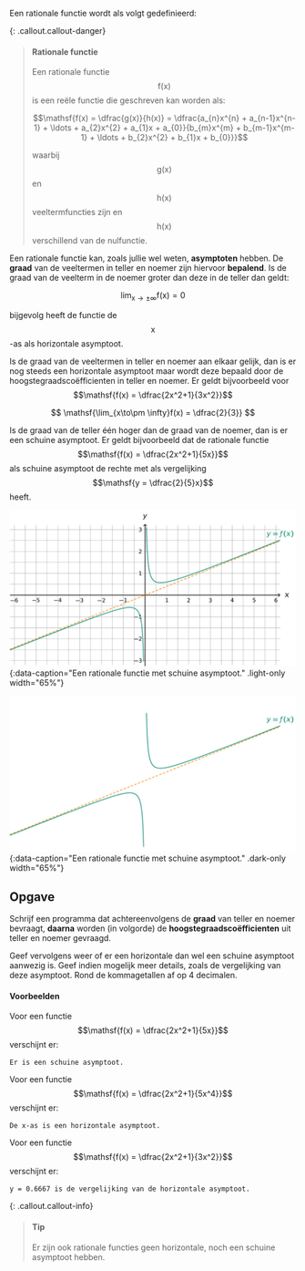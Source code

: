 Een rationale functie wordt als volgt gedefinieerd:

{: .callout.callout-danger}
> #### Rationale functie
> Een rationale functie $$\mathsf{f(x)}$$ is een reële functie die geschreven kan worden als:
>
> $$\mathsf{f(x) = \dfrac{g(x)}{h(x)} = \dfrac{a_{n}x^{n} + a_{n-1}x^{n-1} + \ldots + a_{2}x^{2} + a_{1}x + a_{0}}{b_{m}x^{m} + b_{m-1}x^{m-1} + \ldots + b_{2}x^{2} + b_{1}x + b_{0}}}$$
>
> waarbij $$\mathsf{g(x)}$$ en $$\mathsf{h(x)}$$ veeltermfuncties zijn en $$\mathsf{h(x)}$$ verschillend van de nulfunctie.


Een rationale functie kan, zoals jullie wel weten, **asymptoten** hebben. De **graad** van de veeltermen in teller en noemer zijn hiervoor **bepalend**. Is de graad van de veelterm in de noemer groter dan deze in de teller dan geldt:

$$\mathsf{\lim_{x\to\pm \infty}f(x) = 0}$$

bijgevolg heeft de functie de $$\mathsf{x}$$-as als horizontale asymptoot.

Is de graad van de veeltermen in teller en noemer aan elkaar gelijk, dan is er nog steeds een horizontale asymptoot maar wordt deze bepaald door de hoogstegraadscoëfficienten in teller en noemer. Er geldt bijvoorbeeld voor $$\mathsf{f(x) = \dfrac{2x^2+1}{3x^2}}$$ 

$$
\mathsf{\lim_{x\to\pm \infty}f(x) = \dfrac{2}{3}}
$$

Is de graad van de teller één hoger dan de graad van de noemer, dan is er een schuine asymptoot. Er geldt bijvoorbeeld dat de rationale functie $$\mathsf{f(x) = \dfrac{2x^2+1}{5x}}$$ als schuine asymptoot de rechte met als vergelijking $$\mathsf{y = \dfrac{2}{5}x}$$ heeft.

![Een rationale functie met schuine asymptoot.](media/image.png "Een rationale functie met schuine asymptoot."){:data-caption="Een rationale functie met schuine asymptoot." .light-only width="65%"}

![Een rationale functie met schuine asymptoot.](media/image_dark.png "Een rationale functie met schuine asymptoot."){:data-caption="Een rationale functie met schuine asymptoot." .dark-only width="65%"}

## Opgave
Schrijf een programma dat achtereenvolgens de **graad** van teller en noemer bevraagt, **daarna** worden (in volgorde) de **hoogstegraadscoëfficienten** uit teller en noemer gevraagd.

Geef vervolgens weer of er een horizontale dan wel een schuine asymptoot aanwezig is. Geef indien mogelijk meer details, zoals de vergelijking van deze asymptoot. Rond de kommagetallen af op 4 decimalen.

#### Voorbeelden

Voor een functie $$\mathsf{f(x) = \dfrac{2x^2+1}{5x}}$$ verschijnt er:

```
Er is een schuine asymptoot.
```

Voor een functie $$\mathsf{f(x) = \dfrac{2x^2+1}{5x^4}}$$ verschijnt er:

```
De x-as is een horizontale asymptoot.
```

Voor een functie $$\mathsf{f(x) = \dfrac{2x^2+1}{3x^2}}$$ verschijnt er:
```
y = 0.6667 is de vergelijking van de horizontale asymptoot.
```

{: .callout.callout-info}
>#### Tip
> Er zijn ook rationale functies geen horizontale, noch een schuine asymptoot hebben.